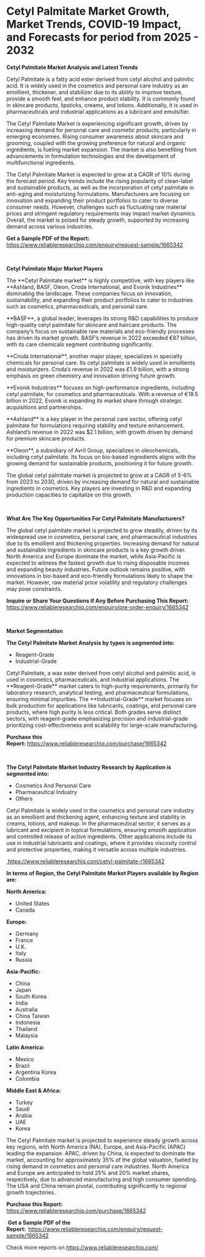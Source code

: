 <p><h1>Cetyl Palmitate Market Growth, Market Trends, COVID-19 Impact, and Forecasts for period from 2025 - 2032</h1></p><p><strong>Cetyl Palmitate Market Analysis and Latest Trends</strong></p>
<p><p>Cetyl Palmitate is a fatty acid ester derived from cetyl alcohol and palmitic acid. It is widely used in the cosmetics and personal care industry as an emollient, thickener, and stabilizer due to its ability to improve texture, provide a smooth feel, and enhance product stability. It is commonly found in skincare products, lipsticks, creams, and lotions. Additionally, it is used in pharmaceuticals and industrial applications as a lubricant and emulsifier.</p><p>The Cetyl Palmitate Market is experiencing significant growth, driven by increasing demand for personal care and cosmetic products, particularly in emerging economies. Rising consumer awareness about skincare and grooming, coupled with the growing preference for natural and organic ingredients, is fueling market expansion. The market is also benefiting from advancements in formulation technologies and the development of multifunctional ingredients.</p><p>The Cetyl Palmitate Market is expected to grow at a CAGR of 10% during the forecast period. Key trends include the rising popularity of clean-label and sustainable products, as well as the incorporation of cetyl palmitate in anti-aging and moisturizing formulations. Manufacturers are focusing on innovation and expanding their product portfolios to cater to diverse consumer needs. However, challenges such as fluctuating raw material prices and stringent regulatory requirements may impact market dynamics. Overall, the market is poised for steady growth, supported by increasing demand across various industries.</p></p>
<p><strong>Get a Sample PDF of the Report:&nbsp;</strong> <a href="https://www.reliableresearchiq.com/enquiry/request-sample/1665342?utm_campaign=2209&utm_medium=2&utm_source=Github&utm_content=ia&utm_term=26012025&utm_id=cetyl-palmitate">https://www.reliableresearchiq.com/enquiry/request-sample/1665342</a></p>
<p>&nbsp;</p>
<p><strong>Cetyl Palmitate Major Market Players</strong></p>
<p><p>The **Cetyl Palmitate market** is highly competitive, with key players like **Ashland, BASF, Oleon, Croda International, and Evonik Industries** dominating the landscape. These companies focus on innovation, sustainability, and expanding their product portfolios to cater to industries such as cosmetics, pharmaceuticals, and personal care.</p><p>**BASF**, a global leader, leverages its strong R&D capabilities to produce high-quality cetyl palmitate for skincare and haircare products. The company’s focus on sustainable raw materials and eco-friendly processes has driven its market growth. BASF’s revenue in 2022 exceeded €87 billion, with its care chemicals segment contributing significantly.</p><p>**Croda International**, another major player, specializes in specialty chemicals for personal care. Its cetyl palmitate is widely used in emollients and moisturizers. Croda’s revenue in 2022 was £1.9 billion, with a strong emphasis on green chemistry and innovation driving future growth.</p><p>**Evonik Industries** focuses on high-performance ingredients, including cetyl palmitate, for cosmetics and pharmaceuticals. With a revenue of €18.5 billion in 2022, Evonik is expanding its market share through strategic acquisitions and partnerships.</p><p>**Ashland** is a key player in the personal care sector, offering cetyl palmitate for formulations requiring stability and texture enhancement. Ashland’s revenue in 2022 was $2.1 billion, with growth driven by demand for premium skincare products.</p><p>**Oleon**, a subsidiary of Avril Group, specializes in oleochemicals, including cetyl palmitate. Its focus on bio-based ingredients aligns with the growing demand for sustainable products, positioning it for future growth.</p><p>The global cetyl palmitate market is projected to grow at a CAGR of 5-6% from 2023 to 2030, driven by increasing demand for natural and sustainable ingredients in cosmetics. Key players are investing in R&D and expanding production capacities to capitalize on this growth.</p></p>
<p>&nbsp;</p>
<p><strong>What Are The Key Opportunities For Cetyl Palmitate Manufacturers?</strong></p>
<p><p>The global cetyl palmitate market is projected to grow steadily, driven by its widespread use in cosmetics, personal care, and pharmaceutical industries due to its emollient and thickening properties. Increasing demand for natural and sustainable ingredients in skincare products is a key growth driver. North America and Europe dominate the market, while Asia-Pacific is expected to witness the fastest growth due to rising disposable incomes and expanding beauty industries. Future outlook remains positive, with innovations in bio-based and eco-friendly formulations likely to shape the market. However, raw material price volatility and regulatory challenges may pose constraints.</p></p>
<p><strong>Inquire or Share Your Questions If Any Before Purchasing This Report:</strong> <a href="https://www.reliableresearchiq.com/enquiry/pre-order-enquiry/1665342?utm_campaign=2209&utm_medium=2&utm_source=Github&utm_content=ia&utm_term=26012025&utm_id=cetyl-palmitate">https://www.reliableresearchiq.com/enquiry/pre-order-enquiry/1665342</a></p>
<p>&nbsp;</p>
<p><strong>Market Segmentation</strong></p>
<p><strong>The Cetyl Palmitate Market Analysis by types is segmented into:</strong></p>
<p><ul><li>Reagent-Grade</li><li>Industrial-Grade</li></ul></p>
<p><p>Cetyl Palmitate, a wax ester derived from cetyl alcohol and palmitic acid, is used in cosmetics, pharmaceuticals, and industrial applications. The **Reagent-Grade** market caters to high-purity requirements, primarily for laboratory research, analytical testing, and pharmaceutical formulations, ensuring minimal impurities. The **Industrial-Grade** market focuses on bulk production for applications like lubricants, coatings, and personal care products, where high purity is less critical. Both grades serve distinct sectors, with reagent-grade emphasizing precision and industrial-grade prioritizing cost-effectiveness and scalability for large-scale manufacturing.</p></p>
<p><strong>Purchase this Report:&nbsp;</strong><a href="https://www.reliableresearchiq.com/purchase/1665342?utm_campaign=2209&utm_medium=2&utm_source=Github&utm_content=ia&utm_term=26012025&utm_id=cetyl-palmitate">https://www.reliableresearchiq.com/purchase/1665342</a></p>
<p>&nbsp;</p>
<p><strong>The Cetyl Palmitate Market Industry Research by Application is segmented into:</strong></p>
<p><ul><li>Cosmetics And Personal Care</li><li>Pharmaceutical Industry</li><li>Others</li></ul></p>
<p><p>Cetyl Palmitate is widely used in the cosmetics and personal care industry as an emollient and thickening agent, enhancing texture and stability in creams, lotions, and makeup. In the pharmaceutical sector, it serves as a lubricant and excipient in topical formulations, ensuring smooth application and controlled release of active ingredients. Other applications include its use in industrial lubricants and coatings, where it provides viscosity control and protective properties, making it versatile across multiple industries.</p></p>
<p><a href="https://www.reliableresearchiq.com/cetyl-palmitate-r1665342?utm_campaign=2209&utm_medium=2&utm_source=Github&utm_content=ia&utm_term=26012025&utm_id=cetyl-palmitate">&nbsp;https://www.reliableresearchiq.com/cetyl-palmitate-r1665342</a></p>
<p><strong>In terms of Region, the Cetyl Palmitate Market Players available by Region are:</strong></p>
<p>
    <p> <strong> North America: </strong>
        <ul>
            <li>United States</li>
            <li>Canada</li>
        </ul>
        </p> 
    <p> <strong> Europe: </strong>
        <ul>
            <li>Germany</li>
            <li>France</li>
            <li>U.K.</li>
            <li>Italy</li>
            <li>Russia</li>
        </ul>
        </p> 
    <p> <strong> Asia-Pacific: </strong>
        <ul>
            <li>China</li>
            <li>Japan</li>
            <li>South Korea</li>
            <li>India</li>
            <li>Australia</li>
            <li>China Taiwan</li>
            <li>Indonesia</li>
            <li>Thailand</li>
            <li>Malaysia</li>
        </ul>
        </p> 
    <p> <strong> Latin America: </strong>
        <ul>
            <li>Mexico</li>
            <li>Brazil</li>
            <li>Argentina Korea</li>
            <li>Colombia</li>
        </ul>
        </p> 
    <p> <strong> Middle East & Africa: </strong>
        <ul>
            <li>Turkey</li>
            <li>Saudi</li>
            <li>Arabia</li>
            <li>UAE</li>
            <li>Korea</li>
        </ul>
    </p>
    </p>
<p><p>The Cetyl Palmitate market is projected to experience steady growth across key regions, with North America (NA), Europe, and Asia-Pacific (APAC) leading the expansion. APAC, driven by China, is expected to dominate the market, accounting for approximately 35% of the global valuation, fueled by rising demand in cosmetics and personal care industries. North America and Europe are anticipated to hold 25% and 20% market shares, respectively, due to advanced manufacturing and high consumer spending. The USA and China remain pivotal, contributing significantly to regional growth trajectories.</p></p>
<p><strong>Purchase this Report: </strong><a href="https://www.reliableresearchiq.com/purchase/1665342?utm_campaign=2209&utm_medium=2&utm_source=Github&utm_content=ia&utm_term=26012025&utm_id=cetyl-palmitate">https://www.reliableresearchiq.com/purchase/1665342</a></p>
<p>&nbsp;<strong>Get a Sample PDF of the Report:&nbsp;&nbsp;</strong><a href="https://www.reliableresearchiq.com/enquiry/request-sample/1665342?utm_campaign=2209&utm_medium=2&utm_source=Github&utm_content=ia&utm_term=26012025&utm_id=cetyl-palmitate">https://www.reliableresearchiq.com/enquiry/request-sample/1665342</a></p>
<p><strong></strong></p>
<p>Check more reports on <a href="https://www.reliableresearchiq.com/?utm_campaign=2209&utm_medium=2&utm_source=Github&utm_content=ia&utm_term=26012025&utm_id=cetyl-palmitate">https://www.reliableresearchiq.com/</a></p>